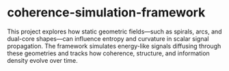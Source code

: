# coherence-simulation-framework
This project explores how static geometric fields—such as spirals, arcs, and dual-core shapes—can influence entropy and curvature in scalar signal propagation. The framework simulates energy-like signals diffusing through these geometries and tracks how coherence, structure, and information density evolve over time.
